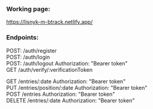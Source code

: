 ### Working page:  
https://lisnyk-m-btrack.netlify.app/

### Endpoints:  
POST: /auth/register  
POST: /auth/login  
POST: /auth/logout  Authorization: "Bearer token"  
GET /auth/verify/:verificationToken   

GET /entries/:date Authorization: "Bearer token"   
PUT /entries/position/:date  Authorization: "Bearer token"   
POST /entries Authorization: "Bearer token"   
DELETE /entries/:date   Authorization: "Bearer token"   



